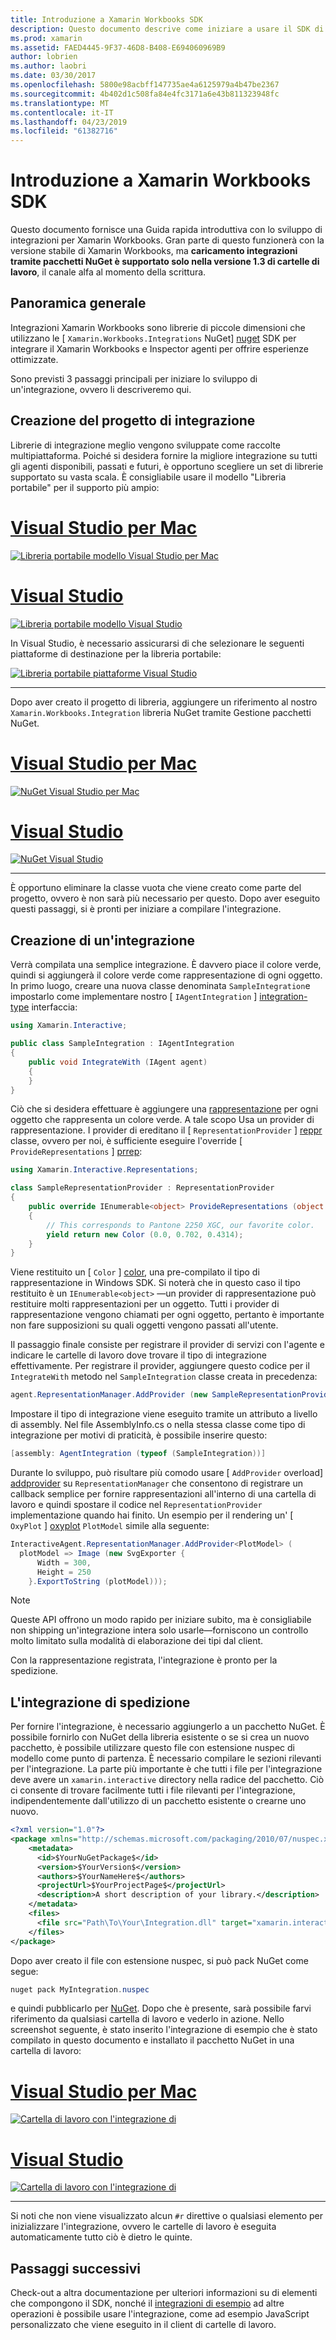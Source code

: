 ```yaml
---
title: Introduzione a Xamarin Workbooks SDK
description: Questo documento descrive come iniziare a usare il SDK di cartelle di lavoro Xamarin, che possono essere usati per sviluppare le integrazioni per Xamarin Workbooks.
ms.prod: xamarin
ms.assetid: FAED4445-9F37-46D8-B408-E694060969B9
author: lobrien
ms.author: laobri
ms.date: 03/30/2017
ms.openlocfilehash: 5800e98acbff147735ae4a6125979a4b47be2367
ms.sourcegitcommit: 4b402d1c508fa84e4fc3171a6e43b811323948fc
ms.translationtype: MT
ms.contentlocale: it-IT
ms.lasthandoff: 04/23/2019
ms.locfileid: "61382716"
---
```

# <a name="getting-started-with-the-xamarin-workbooks-sdk"></a>Introduzione a Xamarin Workbooks SDK

Questo documento fornisce una Guida rapida introduttiva con lo sviluppo di integrazioni per Xamarin Workbooks. Gran parte di questo funzionerà con la versione stabile di Xamarin Workbooks, ma **caricamento integrazioni tramite pacchetti NuGet è supportato solo nella versione 1.3 di cartelle di lavoro**, il canale alfa al momento della scrittura.

## <a name="general-overview"></a>Panoramica generale

Integrazioni Xamarin Workbooks sono librerie di piccole dimensioni che utilizzano le [ `Xamarin.Workbooks.Integrations` NuGet] [ nuget] SDK per integrare il Xamarin Workbooks e Inspector agenti per offrire esperienze ottimizzate.

Sono previsti 3 passaggi principali per iniziare lo sviluppo di un'integrazione, ovvero li descriveremo qui.

## <a name="creating-the-integration-project"></a>Creazione del progetto di integrazione

Librerie di integrazione meglio vengono sviluppate come raccolte multipiattaforma. Poiché si desidera fornire la migliore integrazione su tutti gli agenti disponibili, passati e futuri, è opportuno scegliere un set di librerie supportato su vasta scala. È consigliabile usare il modello "Libreria portabile" per il supporto più ampio:

# <a name="visual-studio-for-mactabmacos"></a>[Visual Studio per Mac](#tab/macos)

[![Libreria portabile modello Visual Studio per Mac](images/xamarin-studio-pcl.png)](images/xamarin-studio-pcl.png#lightbox)

# <a name="visual-studiotabwindows"></a>[Visual Studio](#tab/windows)

[![Libreria portabile modello Visual Studio](images/visual-studio-pcl.png)](images/visual-studio-pcl.png#lightbox)

In Visual Studio, è necessario assicurarsi di che selezionare le seguenti piattaforme di destinazione per la libreria portabile:

[![Libreria portabile piattaforme Visual Studio](images/visual-studio-pcl-platforms.png)](images/visual-studio-pcl-platforms.png#lightbox)

-----

Dopo aver creato il progetto di libreria, aggiungere un riferimento al nostro `Xamarin.Workbooks.Integration` libreria NuGet tramite Gestione pacchetti NuGet.

# <a name="visual-studio-for-mactabmacos"></a>[Visual Studio per Mac](#tab/macos)

[![NuGet Visual Studio per Mac](images/xamarin-studio-nuget.png)](images/xamarin-studio-nuget.png#lightbox)

# <a name="visual-studiotabwindows"></a>[Visual Studio](#tab/windows)

[![NuGet Visual Studio](images/visual-studio-nuget.png)](images/visual-studio-nuget.png#lightbox)

-----

È opportuno eliminare la classe vuota che viene creato come parte del progetto, ovvero è non sarà più necessario per questo. Dopo aver eseguito questi passaggi, si è pronti per iniziare a compilare l'integrazione.

## <a name="building-an-integration"></a>Creazione di un'integrazione

Verrà compilata una semplice integrazione. È davvero piace il colore verde, quindi si aggiungerà il colore verde come rappresentazione di ogni oggetto. In primo luogo, creare una nuova classe denominata `SampleIntegration`e impostarlo come implementare nostro [ `IAgentIntegration` ] [ integration-type] interfaccia:

```csharp
using Xamarin.Interactive;

public class SampleIntegration : IAgentIntegration
{
    public void IntegrateWith (IAgent agent)
    {
    }
}
```

Ciò che si desidera effettuare è aggiungere una [rappresentazione](~/tools/workbooks/sdk/representations.md) per ogni oggetto che rappresenta un colore verde. A tale scopo Usa un provider di rappresentazione. I provider di ereditano il [ `RepresentationProvider` ] [ reppr] classe, ovvero per noi, è sufficiente eseguire l'override [ `ProvideRepresentations` ] [ prrep]:

```csharp
using Xamarin.Interactive.Representations;

class SampleRepresentationProvider : RepresentationProvider
{
    public override IEnumerable<object> ProvideRepresentations (object obj)
    {
        // This corresponds to Pantone 2250 XGC, our favorite color.
        yield return new Color (0.0, 0.702, 0.4314);
    }
}
```

Viene restituito un [ `Color` ] [ color], una pre-compilato il tipo di rappresentazione in Windows SDK.
Si noterà che in questo caso il tipo restituito è un `IEnumerable<object>` &mdash;un provider di rappresentazione può restituire molti rappresentazioni per un oggetto. Tutti i provider di rappresentazione vengono chiamati per ogni oggetto, pertanto è importante non fare supposizioni su quali oggetti vengono passati all'utente.

Il passaggio finale consiste per registrare il provider di servizi con l'agente e indicare le cartelle di lavoro dove trovare il tipo di integrazione effettivamente. Per registrare il provider, aggiungere questo codice per il `IntegrateWith` metodo nel `SampleIntegration` classe creata in precedenza:

```csharp
agent.RepresentationManager.AddProvider (new SampleRepresentationProvider ());
```

Impostare il tipo di integrazione viene eseguito tramite un attributo a livello di assembly. Nel file AssemblyInfo.cs o nella stessa classe come tipo di integrazione per motivi di praticità, è possibile inserire questo:

```csharp
[assembly: AgentIntegration (typeof (SampleIntegration))]
````

Durante lo sviluppo, può risultare più comodo usare [ `AddProvider` overload] [ addprovider] su `RepresentationManager` che consentono di registrare un callback semplice per fornire rappresentazioni all'interno di una cartella di lavoro e quindi spostare il codice nel `RepresentationProvider` implementazione quando hai finito. Un esempio per il rendering un' [ `OxyPlot` ] [ oxyplot] `PlotModel` simile alla seguente:

```csharp
InteractiveAgent.RepresentationManager.AddProvider<PlotModel> (
  plotModel => Image (new SvgExporter {
      Width = 300,
      Height = 250
    }.ExportToString (plotModel)));
```

> [!NOTE]
> Queste API offrono un modo rapido per iniziare subito, ma è consigliabile non shipping un'integrazione intera solo usarle&mdash;forniscono un controllo molto limitato sulla modalità di elaborazione dei tipi dal client.

Con la rappresentazione registrata, l'integrazione è pronto per la spedizione.

## <a name="shipping-your-integration"></a>L'integrazione di spedizione

Per fornire l'integrazione, è necessario aggiungerlo a un pacchetto NuGet.
È possibile fornirlo con NuGet della libreria esistente o se si crea un nuovo pacchetto, è possibile utilizzare questo file con estensione nuspec di modello come punto di partenza.
È necessario compilare le sezioni rilevanti per l'integrazione. La parte più importante è che tutti i file per l'integrazione deve avere un `xamarin.interactive` directory nella radice del pacchetto. Ciò ci consente di trovare facilmente tutti i file rilevanti per l'integrazione, indipendentemente dall'utilizzo di un pacchetto esistente o crearne uno nuovo.

```xml
<?xml version="1.0"?>
<package xmlns="http://schemas.microsoft.com/packaging/2010/07/nuspec.xsd">
    <metadata>
      <id>$YourNuGetPackage$</id>
      <version>$YourVersion$</version>
      <authors>$YourNameHere$</authors>
      <projectUrl>$YourProjectPage$</projectUrl>
      <description>A short description of your library.</description>
    </metadata>
    <files>
      <file src="Path\To\Your\Integration.dll" target="xamarin.interactive" />
    </files>
</package>
```

Dopo aver creato il file con estensione nuspec, si può pack NuGet come segue:

```csharp
nuget pack MyIntegration.nuspec
```

e quindi pubblicarlo per [NuGet][nugetorg]. Dopo che è presente, sarà possibile farvi riferimento da qualsiasi cartella di lavoro e vederlo in azione. Nello screenshot seguente, è stato inserito l'integrazione di esempio che è stato compilato in questo documento e installato il pacchetto NuGet in una cartella di lavoro:

# <a name="visual-studio-for-mactabmacos"></a>[Visual Studio per Mac](#tab/macos)

[![Cartella di lavoro con l'integrazione di](images/mac-workbooks-integrated.png)](images/mac-workbooks-integrated.png#lightbox)

# <a name="visual-studiotabwindows"></a>[Visual Studio](#tab/windows)

[![Cartella di lavoro con l'integrazione di](images/windows-workbooks-integrated.png)](images/windows-workbooks-integrated.png#lightbox)

-----

Si noti che non viene visualizzato alcun `#r` direttive o qualsiasi elemento per inizializzare l'integrazione, ovvero le cartelle di lavoro è eseguita automaticamente tutto ciò è dietro le quinte.

## <a name="next-steps"></a>Passaggi successivi

Check-out a altra documentazione per ulteriori informazioni su di elementi che compongono il SDK, nonché il [integrazioni di esempio](~/tools/workbooks/samples/index.md) ad altre operazioni è possibile usare l'integrazione, come ad esempio JavaScript personalizzato che viene eseguito in il client di cartelle di lavoro.

[integration-type]: https://developer.xamarin.com/api/type/Xamarin.Interactive.IAgentIntegration/
[repman-api]: https://developer.xamarin.com/api/type/Xamarin.Interactive.Representations.IRepresentationManager/
[color]: https://developer.xamarin.com/api/type/Xamarin.Interactive.Representations.Color/
[xir]: https://developer.xamarin.com/api/namespace/Xamarin.Interactive.Representations/
[reppr]: https://developer.xamarin.com/api/type/Xamarin.Interactive.Representations.RepresentationProvider/
[prrep]: https://developer.xamarin.com/api/member/Xamarin.Interactive.Representations.RepresentationProvider.ProvideRepresentations/p/System.Object/
[nugetorg]: https://nuget.org
[nuget]: https://nuget.org/packages/Xamarin.Workbooks.Integration
[addprovider]: https://developer.xamarin.com/api/member/Xamarin.Interactive.Representations.IRepresentationManager.AddProvider/
[oxyplot]: http://www.oxyplot.org/
